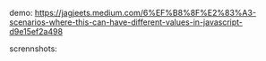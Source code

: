 demo: https://jagjeets.medium.com/6%EF%B8%8F%E2%83%A3-scenarios-where-this-can-have-different-values-in-javascript-d9e15ef2a498

scrennshots:

